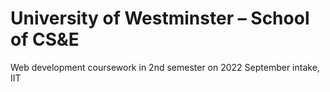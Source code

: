 # University of Westminster – School of CS&E
Web development coursework in 2nd semester on 2022 September intake, IIT

